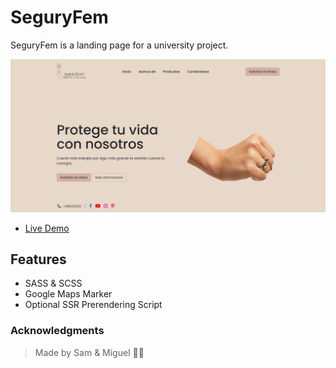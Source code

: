 # SeguryFem

SeguryFem is a landing page for a university project.

![Screenshot](/images/docs/screenshot.png)

- [Live Demo](https://samhernandezc24.github.io/segurifem/)

## Features

- SASS & SCSS
- Google Maps Marker
- Optional SSR Prerendering Script

### Acknowledgments

> Made by Sam & Miguel 🖖🚀
